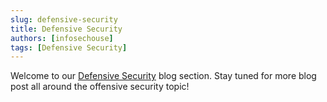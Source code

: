 ```yaml
---
slug: defensive-security
title: Defensive Security
authors: [infosechouse]
tags: [Defensive Security]
---
```


Welcome to our [Defensive Security](/docs/category/defensive-security) blog section. 
Stay tuned for more blog post all around the offensive security topic!